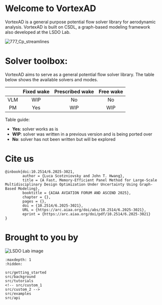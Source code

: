 # Welcome to VortexAD

<!-- This page describes conceptually the purpose of your package at a high-level.
Start with a one sentence description of your package.
For example, "This repository serves as a template for all LSDOlab projects with regard to documentation, testing and hosting of open-source code."
Include figures from the relevant paper and citation. -->

VortexAD is a general purpose potential flow solver library for aerodynamic analysis. VortexAD is built on CSDL, a graph-based modeling framework also developed at the LSDO Lab.

![777_Cp_streamlines](/src/images/777_Cp_streamlines.png "777 Cp + streamlines")


# Solver toolbox:
VortexAD aims to serve as a general potential flow solver library. The table below shows the available solvers and modes.

|     | Fixed wake | Prescribed wake | Free wake |
|:---:|:----------:|:---------------:|:---------:|
| VLM |      WIP   |         No      |      No   |
|  PM |      Yes   |        WIP      |     WIP   |

Table guide:
- **Yes**: solver works as is
- **WIP**: solver was written in a previous version and is being ported over
- **No**: solver has not been written but will be explored


# Cite us
```none
@inbook{doi:10.2514/6.2025-3021,
        author = {Luca Scotzniovsky and John T. Hwang},
        title = {A Fast, Memory-Efficient Panel Method for Large-Scale Multidisciplinary Design Optimization Under Uncertainty Using Graph-Based Modeling},
        booktitle = {AIAA AVIATION FORUM AND ASCEND 2025},
        chapter = {},
        pages = {},
        doi = {10.2514/6.2025-3021},
        URL = {https://arc.aiaa.org/doi/abs/10.2514/6.2025-3021},
        eprint = {https://arc.aiaa.org/doi/pdf/10.2514/6.2025-3021}
}
```

<!-- @inproceedings{scotzniovsky2025fast,
  title={A fast, memory-efficient panel method for large-scale multidisciplinary design optimization under uncertainty using graph-based modeling},
  author={Scotzniovsky, Luca and Hwang, John T},
  booktitle={AIAA AVIATION FORUM AND ASCEND 2025},
  pages={3021},
  year={2025}
} -->


# Brought to you by

![LSDO Lab image](/src/images/lsdolab.png "LSDO Lab image")



<!-- Remove/add custom pages from/to toc as per your package's requirement -->

```{toctree}
:maxdepth: 1
:hidden:

src/getting_started
src/background
src/tutorials
<!-- src/custom_1
src/custom_2 -->
src/examples
src/api
```

<!-- <img src="/src/images/lsdolab.png" alt="LSDO Lab logo" width="200"/> -->